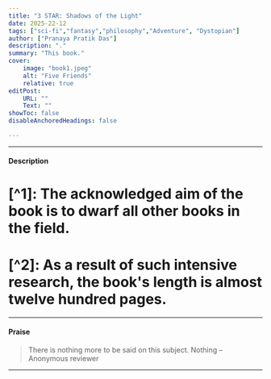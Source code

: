 ```yaml
---
title: "3 STAR: Shadows of the Light" 
date: 2025-22-12
tags: ["sci-fi","fantasy","philosophy","Adventure", "Dystopian"]
author: ["Pranaya Pratik Das"]
description: "."
summary: "This book."
cover:
    image: "book1.jpeg"
    alt: "Five Friends"
    relative: true
editPost:
    URL: ""
    Text: ""
showToc: false
disableAnchoredHeadings: false

---
```


---

#### Description

# [^1]: The acknowledged aim of the book is to dwarf all other books in the field.
# [^2]: As a result of such intensive research, the book's length is almost twelve hundred pages.

---

#### Praise

> There is nothing more to be said on this subject. Nothing – Anonymous reviewer

---
